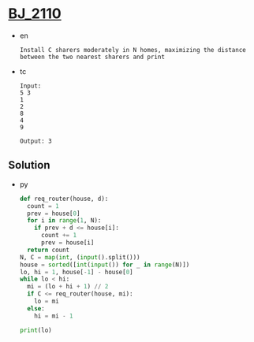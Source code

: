 # [BJ_2110](https://acmicpc.net/problem/2110)

* en

  ```en
  Install C sharers moderately in N homes, maximizing the distance between the two nearest sharers and print
  ```

* tc

  ```tc
  Input:
  5 3
  1
  2
  8
  4
  9

  Output: 3
  ```

## Solution

* py

  ```py
  def req_router(house, d):
    count = 1
    prev = house[0]
    for i in range(1, N):
      if prev + d <= house[i]:
        count += 1
        prev = house[i]
    return count
  N, C = map(int, (input().split()))
  house = sorted([int(input()) for _ in range(N)])
  lo, hi = 1, house[-1] - house[0]
  while lo < hi:
    mi = (lo + hi + 1) // 2
    if C <= req_router(house, mi):
      lo = mi
    else:
      hi = mi - 1

  print(lo)
  ```
